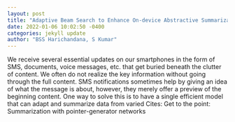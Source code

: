 ```yaml
--- 
layout: post 
title: "Adaptive Beam Search to Enhance On-device Abstractive Summarization" 
date: 2022-01-06 10:02:50 -0400 
categories: jekyll update 
author: "BSS Harichandana, S Kumar" 
--- 
```

We receive several essential updates on our smartphones in the form of SMS, documents, voice messages, etc. that get buried beneath the clutter of content. We often do not realize the key information without going through the full content. SMS notifications sometimes help by giving an idea of what the message is about, however, they merely offer a preview of the beginning content. One way to solve this is to have a single efficient model that can adapt and summarize data from varied Cites: Get to the point: Summarization with pointer-generator networks